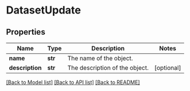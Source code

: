# DatasetUpdate

## Properties
Name | Type | Description | Notes
------------ | ------------- | ------------- | -------------
**name** | **str** | The name of the object. | 
**description** | **str** | The description of the object. | [optional] 

[[Back to Model list]](../README.md#documentation-for-models) [[Back to API list]](../README.md#documentation-for-api-endpoints) [[Back to README]](../README.md)


